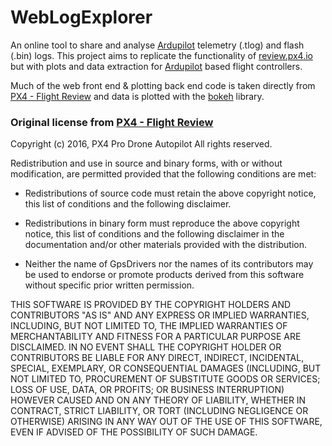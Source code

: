 # WebLogExplorer
An online tool to share and analyse [Ardupilot](http://ardupilot.org/) telemetry (.tlog) and flash (.bin) logs.
This project aims to replicate the functionality of [review.px4.io](http://review.px4.io/) but with plots and data extraction for [Ardupilot](http://ardupilot.org/) based flight controllers.

Much of the web front end & plotting back end code is taken directly from [PX4 - Flight Review](https://github.com/PX4/flight_review/) and data is plotted with the [bokeh](http://bokeh.pydata.org/en/latest/) library.


### Original license from [PX4 - Flight Review](https://github.com/PX4/flight_review/blob/master/LICENSE.md)

Copyright (c) 2016, PX4 Pro Drone Autopilot
All rights reserved.

Redistribution and use in source and binary forms, with or without
modification, are permitted provided that the following conditions are met:

* Redistributions of source code must retain the above copyright notice, this
  list of conditions and the following disclaimer.

* Redistributions in binary form must reproduce the above copyright notice,
  this list of conditions and the following disclaimer in the documentation
  and/or other materials provided with the distribution.

* Neither the name of GpsDrivers nor the names of its
  contributors may be used to endorse or promote products derived from
  this software without specific prior written permission.

THIS SOFTWARE IS PROVIDED BY THE COPYRIGHT HOLDERS AND CONTRIBUTORS "AS IS"
AND ANY EXPRESS OR IMPLIED WARRANTIES, INCLUDING, BUT NOT LIMITED TO, THE
IMPLIED WARRANTIES OF MERCHANTABILITY AND FITNESS FOR A PARTICULAR PURPOSE ARE
DISCLAIMED. IN NO EVENT SHALL THE COPYRIGHT HOLDER OR CONTRIBUTORS BE LIABLE
FOR ANY DIRECT, INDIRECT, INCIDENTAL, SPECIAL, EXEMPLARY, OR CONSEQUENTIAL
DAMAGES (INCLUDING, BUT NOT LIMITED TO, PROCUREMENT OF SUBSTITUTE GOODS OR
SERVICES; LOSS OF USE, DATA, OR PROFITS; OR BUSINESS INTERRUPTION) HOWEVER
CAUSED AND ON ANY THEORY OF LIABILITY, WHETHER IN CONTRACT, STRICT LIABILITY,
OR TORT (INCLUDING NEGLIGENCE OR OTHERWISE) ARISING IN ANY WAY OUT OF THE USE
OF THIS SOFTWARE, EVEN IF ADVISED OF THE POSSIBILITY OF SUCH DAMAGE.
